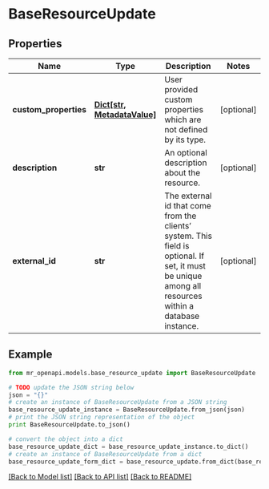 # BaseResourceUpdate


## Properties
Name | Type | Description | Notes
------------ | ------------- | ------------- | -------------
**custom_properties** | [**Dict[str, MetadataValue]**](MetadataValue.md) | User provided custom properties which are not defined by its type. | [optional] 
**description** | **str** | An optional description about the resource. | [optional] 
**external_id** | **str** | The external id that come from the clients’ system. This field is optional. If set, it must be unique among all resources within a database instance. | [optional] 

## Example

```python
from mr_openapi.models.base_resource_update import BaseResourceUpdate

# TODO update the JSON string below
json = "{}"
# create an instance of BaseResourceUpdate from a JSON string
base_resource_update_instance = BaseResourceUpdate.from_json(json)
# print the JSON string representation of the object
print BaseResourceUpdate.to_json()

# convert the object into a dict
base_resource_update_dict = base_resource_update_instance.to_dict()
# create an instance of BaseResourceUpdate from a dict
base_resource_update_form_dict = base_resource_update.from_dict(base_resource_update_dict)
```
[[Back to Model list]](../README.md#documentation-for-models) [[Back to API list]](../README.md#documentation-for-api-endpoints) [[Back to README]](../README.md)



